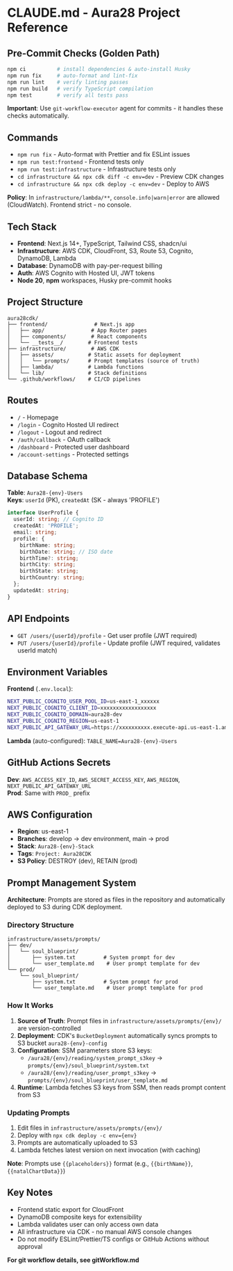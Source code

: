 # CLAUDE.md - Aura28 Project Reference

## Pre-Commit Checks (Golden Path)

```bash
npm ci          # install dependencies & auto-install Husky
npm run fix     # auto-format and lint-fix
npm run lint    # verify linting passes
npm run build   # verify TypeScript compilation
npm test        # verify all tests pass
```

**Important**: Use `git-workflow-executor` agent for commits - it handles these checks automatically.

## Commands

- `npm run fix` - Auto-format with Prettier and fix ESLint issues
- `npm run test:frontend` - Frontend tests only
- `npm run test:infrastructure` - Infrastructure tests only
- `cd infrastructure && npx cdk diff -c env=dev` - Preview CDK changes
- `cd infrastructure && npx cdk deploy -c env=dev` - Deploy to AWS

**Policy**: In `infrastructure/lambda/**`, `console.info|warn|error` are allowed (CloudWatch). Frontend strict - no console.

## Tech Stack

- **Frontend**: Next.js 14+, TypeScript, Tailwind CSS, shadcn/ui
- **Infrastructure**: AWS CDK, CloudFront, S3, Route 53, Cognito, DynamoDB, Lambda
- **Database**: DynamoDB with pay-per-request billing
- **Auth**: AWS Cognito with Hosted UI, JWT tokens
- **Node 20**, **npm** workspaces, Husky pre-commit hooks

## Project Structure

```
aura28cdk/
├── frontend/               # Next.js app
│   ├── app/               # App Router pages
│   ├── components/        # React components
│   └── __tests__/        # Frontend tests
├── infrastructure/        # AWS CDK
│   ├── assets/           # Static assets for deployment
│   │   └── prompts/      # Prompt templates (source of truth)
│   ├── lambda/           # Lambda functions
│   └── lib/              # Stack definitions
└── .github/workflows/    # CI/CD pipelines
```

## Routes

- `/` - Homepage
- `/login` - Cognito Hosted UI redirect
- `/logout` - Logout and redirect
- `/auth/callback` - OAuth callback
- `/dashboard` - Protected user dashboard
- `/account-settings` - Protected settings

## Database Schema

**Table**: `Aura28-{env}-Users`  
**Keys**: `userId` (PK), `createdAt` (SK - always 'PROFILE')

```typescript
interface UserProfile {
  userId: string; // Cognito ID
  createdAt: 'PROFILE';
  email: string;
  profile: {
    birthName: string;
    birthDate: string; // ISO date
    birthTime?: string;
    birthCity: string;
    birthState: string;
    birthCountry: string;
  };
  updatedAt: string;
}
```

## API Endpoints

- `GET /users/{userId}/profile` - Get user profile (JWT required)
- `PUT /users/{userId}/profile` - Update profile (JWT required, validates userId match)

## Environment Variables

**Frontend** (`.env.local`):

```bash
NEXT_PUBLIC_COGNITO_USER_POOL_ID=us-east-1_xxxxxx
NEXT_PUBLIC_COGNITO_CLIENT_ID=xxxxxxxxxxxxxxxxxx
NEXT_PUBLIC_COGNITO_DOMAIN=aura28-dev
NEXT_PUBLIC_COGNITO_REGION=us-east-1
NEXT_PUBLIC_API_GATEWAY_URL=https://xxxxxxxxxx.execute-api.us-east-1.amazonaws.com
```

**Lambda** (auto-configured): `TABLE_NAME=Aura28-{env}-Users`

## GitHub Actions Secrets

**Dev**: `AWS_ACCESS_KEY_ID`, `AWS_SECRET_ACCESS_KEY`, `AWS_REGION`, `NEXT_PUBLIC_API_GATEWAY_URL`  
**Prod**: Same with `PROD_` prefix

## AWS Configuration

- **Region**: us-east-1
- **Branches**: develop → dev environment, main → prod
- **Stack**: `Aura28-{env}-Stack`
- **Tags**: `Project: Aura28CDK`
- **S3 Policy**: DESTROY (dev), RETAIN (prod)

## Prompt Management System

**Architecture**: Prompts are stored as files in the repository and automatically deployed to S3 during CDK deployment.

### Directory Structure

```
infrastructure/assets/prompts/
├── dev/
│   └── soul_blueprint/
│       ├── system.txt         # System prompt for dev
│       └── user_template.md    # User prompt template for dev
└── prod/
    └── soul_blueprint/
        ├── system.txt         # System prompt for prod
        └── user_template.md    # User prompt template for prod
```

### How It Works

1. **Source of Truth**: Prompt files in `infrastructure/assets/prompts/{env}/` are version-controlled
2. **Deployment**: CDK's `BucketDeployment` automatically syncs prompts to S3 bucket `aura28-{env}-config`
3. **Configuration**: SSM parameters store S3 keys:
   - `/aura28/{env}/reading/system_prompt_s3key` → `prompts/{env}/soul_blueprint/system.txt`
   - `/aura28/{env}/reading/user_prompt_s3key` → `prompts/{env}/soul_blueprint/user_template.md`
4. **Runtime**: Lambda fetches S3 keys from SSM, then reads prompt content from S3

### Updating Prompts

1. Edit files in `infrastructure/assets/prompts/{env}/`
2. Deploy with `npx cdk deploy -c env={env}`
3. Prompts are automatically uploaded to S3
4. Lambda fetches latest version on next invocation (with caching)

**Note**: Prompts use `{{placeholders}}` format (e.g., `{{birthName}}`, `{{natalChartData}}`)

## Key Notes

- Frontend static export for CloudFront
- DynamoDB composite keys for extensibility
- Lambda validates user can only access own data
- All infrastructure via CDK - no manual AWS console changes
- Do not modify ESLint/Prettier/TS configs or GitHub Actions without approval

**For git workflow details, see gitWorkflow.md**
